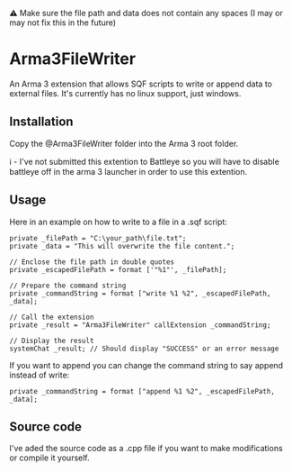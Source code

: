 ⚠ Make sure the file path and data does not contain any spaces (I may or may not fix this in the future)

# Arma3FileWriter

An Arma 3 extension that allows SQF scripts to write or append data to external files. It's currently has no linux support, just windows.

## Installation
Copy the @Arma3FileWriter folder into the Arma 3 root folder. 

ℹ - I've not submitted this extention to Battleye so you will have to disable battleye off in the arma 3 launcher in order to use this extention.

## Usage

Here in an example on how to write to a file in a .sqf script:
```
private _filePath = "C:\your_path\file.txt"; 
private _data = "This will overwrite the file content.";

// Enclose the file path in double quotes
private _escapedFilePath = format ['"%1"', _filePath];

// Prepare the command string
private _commandString = format ["write %1 %2", _escapedFilePath, _data];

// Call the extension
private _result = "Arma3FileWriter" callExtension _commandString;

// Display the result
systemChat _result; // Should display "SUCCESS" or an error message
```
If you want to append you can change the command string to say append instead of write:
```
private _commandString = format ["append %1 %2", _escapedFilePath, _data];
```

## Source code
I've aded the source code as a .cpp file if you want to make modifications or compile it yourself.
